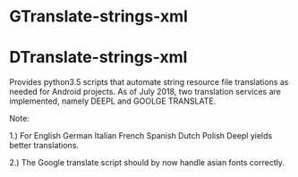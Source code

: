 # GTranslate-strings-xml
# DTranslate-strings-xml

Provides python3.5 scripts that automate string resource file translations as needed for Android projects.
As of July 2018, two translation services are implemented, namely DEEPL and GOOLGE TRANSLATE.

Note:

1.) For English
        German
        Italian
        French
        Spanish
        Dutch
        Polish Deepl yields better translations. 
        
2.) The Google translate script should by now handle asian fonts correctly.
   
